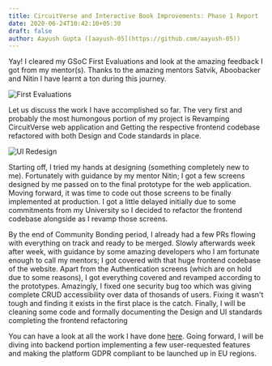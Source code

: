 ```yaml
---
title: CircuitVerse and Interactive Book Improvements: Phase 1 Report
date: 2020-06-24T10:42:10+05:30
draft: false
author: Aayush Gupta ([aayush-05](https://github.com/aayush-05))
---
```


Yay! I cleared my GSoC First Evaluations and look at the amazing feedback I got from my mentor(s). Thanks to the amazing mentors Satvik, Aboobacker and Nitin I have learnt a ton during this journey.

![First Evaluations](/img/Aayush_First_Evaluation.PNG)

Let us discuss the work I have accomplished so far. 
The very first and probably the most humongous portion of my project is Revamping CircuitVerse web application and Getting the respective frontend codebase refactored with both Design and Code standards in place.

![UI Redesign](/img/HomeScreen_Changes.png)


Starting off, I tried my hands at designing (something completely new to me). Fortunately with guidance by my mentor Nitin; I got a few screens designed by me passed on to the final prototype for the web application.
Moving forward, it was time to code out those screens to be finally implemented at production. I got a little delayed initially due to some commitments from my University so I decided to refactor the frontend codebase alongside as I revamp those screens.

By the end of Community Bonding period, I already had a few PRs flowing with everything on track and ready to be merged.
Slowly afterwards week after week, with guidance by some amazing developers who I am fortunate enough to call my mentors; I got covered with that huge frontend codebase of the website.
Apart from the Authentication screens (which are on hold due to some reasons), I got everything covered and revamped according to the prototypes.
Amazingly, I fixed one security bug too which was giving complete CRUD accessibility over data of thosands of users. Fixing it wasn't tough and finding it exists in the first place is the catch.
Finally, I will be cleaning some code and formally documenting the Design and UI standards completing the frontend refactoring

You can have a look at all the work I have done [here](https://github.com/CircuitVerse/CircuitVerse/pulls?q=is%3Apr+author%3Aaayush-05+).
Going forward, I will be diving into backend portion implementing a few user-requested features and making the platform GDPR compliant to be launched up in EU regions.



